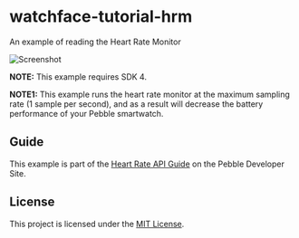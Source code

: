 # watchface-tutorial-hrm

An example of reading the Heart Rate Monitor

![Screenshot](/images/screenshot.png)

**NOTE:** This example requires SDK 4.

**NOTE1:** This example runs the heart rate monitor at the maximum sampling rate
(1 sample per second), and as a result will decrease the battery performance of
your Pebble smartwatch.

## Guide

This example is part of the [Heart Rate API Guide](https://developer.pebble.com/guides/pebble-event-services/hrm)
on the Pebble Developer Site.

## License

This project is licensed under the [MIT License](./LICENSE).
